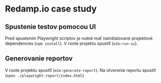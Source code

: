 # Redamp.io case study
## Spustenie testov pomocou UI
Pred spustením Playwright scriptov je nutné mať nainštalované projektové dependencies (`npm install`).
V roote projektu spustiť (`e2e:run-ui`).

## Generovanie reportov
V roote projektu spustiť (`e2e:generate-report`). Na otvorenie reportu spustiť (`open ./playwright-report/index.html`)